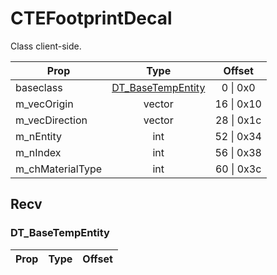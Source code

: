 # CTEFootprintDecal
Class client-side.

|Prop|Type|Offset|
|---|:-:|:-:|
|baseclass|[DT_BaseTempEntity](#DT_BaseTempEntity)|0 \| 0x0|
|m_vecOrigin|vector|16 \| 0x10|
|m_vecDirection|vector|28 \| 0x1c|
|m_nEntity|int|52 \| 0x34|
|m_nIndex|int|56 \| 0x38|
|m_chMaterialType|int|60 \| 0x3c|

## Recv

### DT_BaseTempEntity

|Prop|Type|Offset|
|---|:-:|:-:|
